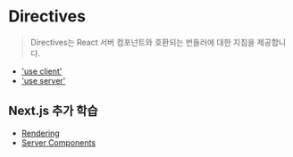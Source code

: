 # Directives

> Directives는 React 서버 컴포넌트와 호환되는 번들러에 대한 지침을 제공합니다.

- ['use client'](./use_client.md)
- ['use server'](./use_server.md)

## Next.js 추가 학습

- [Rendering](./nextjs_docs_rendering.md)
- [Server Components](./nextjs_docs_server_components.md)
